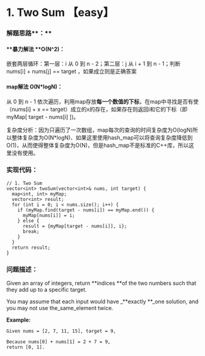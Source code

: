 # 1. Two Sum 【easy】

### 解题思路**：**

#### **暴力解法  **O\(N^2\)：

嵌套两层循环：第一层：i 从 0 到 n - 2；第二层：j 从 i + 1 到 n - 1；判断 nums\[i\] + nums\[j\] == target ，如果成立则是正确答案

#### **map解法  **O\(N\*logN\)**：**

从 0 到 n - 1 依次遍历，利用map存放**每一个数值的下标**，在map中寻找是否有使（nums\[i\] + x == target）成立的x的存在，如果存在则返回i和它的下标（即myMap\[ target - nums\[i\] \]\)。

复杂度分析：因为只遍历了一次数组，map每次的查询的时间复杂度为O\(logN\)所以整体复杂度为O\(N\*logN\)、如果这里使用hash\_map可以将查询复杂度降低到O\(1\)，从而使得整体复杂度为O\(N\)，但是hash\_map不是标准的C++库，所以这里没有使用。

### 实现代码：

```
// 1. Two Sum
vector<int> twoSum(vector<int>& nums, int target) {
  map<int, int> myMap;
  vector<int> result;
  for (int i = 0; i < nums.size(); i++) {
    if (myMap.find(target - nums[i]) == myMap.end()) {
      myMap[nums[i]] = i;
    } else {
      result = {myMap[target - nums[i]], i};
      break;
    }
  }
  return result;
}
```

### 问题描述：

Given an array of integers, return **indices **of the two numbers such that they add up to a specific target.

You may assume that each input would have \_**exactly **\_one solution, and you may not use the\_same\_element twice.

**Example:**

```
Given nums = [2, 7, 11, 15], target = 9,

Because nums[0] + nums[1] = 2 + 7 = 9,
return [0, 1].
```



